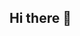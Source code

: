 ## Hi there 👋

<!--
**ahkao17/ahkao17** is a ✨ _special_ ✨ repository because its `README.md` (this file) appears on your GitHub profile.

Here are some ideas to get you started:

-PROMPT PARA CRIAR UM EBOOK

Faça um texto para ebook, com foco em na teoria de DOW, listando os fundamentos da teoria de DOW

{REGRAS}
>Explique sempre de uma maneira simples
>Deixe o texto enxuto
>Sempre traga exemplos em contextos para o gráfico
>Sempre deixe um título sugestivo por tópico
